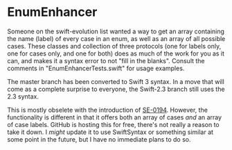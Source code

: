 # EnumEnhancer
Someone on the swift-evolution list wanted a way to get an array containing the name (label) of every case in an enum, as well as an array of all possible cases. These classes and collection of three protocols (one for labels only, one for cases only, and one for both) does as much of the work for you as it can, and makes it a syntax error to not "fill in the blanks". Consult the comments in "EnumEnhancerTests.swift" for usage examples.

The master branch has been converted to Swift 3 syntax. In a move that will come as a complete surprise to everyone, the Swift-2.3 branch still uses the 2.3 syntax.

This is mostly obselete with the introduction of [SE-0194](https://github.com/apple/swift-evolution/blob/master/proposals/0194-derived-collection-of-enum-cases.md). However, the functionality is different in that it offers both an array of cases _and_ an array of case labels. GitHub is hosting this for free, there's not really a reason to take it down. I _might_ update it to use SwiftSyntax or something similar at some point in the future, but I have no immediate plans to do so.
